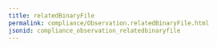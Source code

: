 ```yaml
---
title: relatedBinaryFile
permalink: compliance/Observation.relatedBinaryFile.html
jsonid: compliance_observation_relatedbinaryfile
---
```

